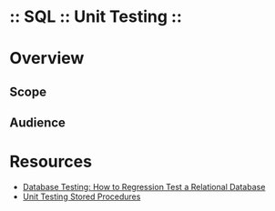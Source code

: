 :: SQL :: Unit Testing ::
=========================

# Overview

## Scope

## Audience

# Resources

- [Database Testing: How to Regression Test a Relational Database](http://www.agiledata.org/essays/databaseTesting.html)
- [Unit Testing Stored Procedures](http://brainbaking.com/unit-testing-stored-procedures/)
